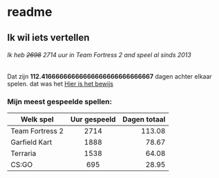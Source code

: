 # readme
## Ik wil iets vertellen
###### Ik heb ~~2698~~ 2714 uur in Team Fortress 2 and speel al sinds 2013
Dat zijn **112.41666666666666666666666666667** dagen achter elkaar spelen.
dat was het
[Hier is het bewijs](https://i.imgur.com/kVVSCSr.png "Niet over de link hoveren maar erop klikken, of met je scroll wheel klikken en dan opent de foto in een andere pagina")

### Mijn meest gespeelde spellen:

| Welk spel       | Uur gespeeld | Dagen totaal  |
| ------------    |:------------:| -------------:|
| Team Fortress 2 | 2714         | 113.08        |
| Garfield Kart   | 1888         | 78.67         |
| Terraria        | 1538         | 64.08         |
| CS:GO           | 695          | 28.95         |
